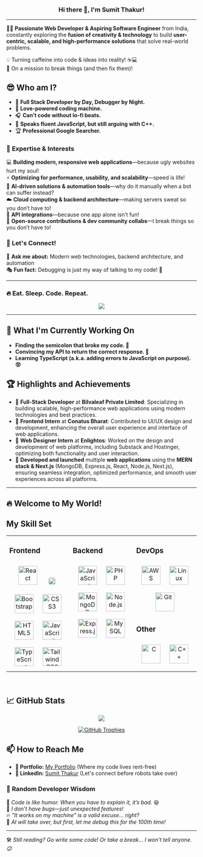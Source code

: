 ### <div align="center"> Hi there 👋, I'm Sumit Thakur! </div>  
---

👨‍💻 **Passionate Web Developer & Aspiring Software Engineer** from India, constantly exploring the **fusion of creativity & technology** to build **user-centric, scalable, and high-performance solutions** that solve real-world problems.  

💡 Turning caffeine into code & ideas into reality! ☕💻  
🚀 On a mission to break things (and then fix them)!
## 😎 Who am I?
- 🚀 **Full Stack Developer by Day, Debugger by Night.**
- 🍕 **Love-powered coding machine.**
- 🎧 **Can’t code without lo-fi beats.**
- 🐍 **Speaks fluent JavaScript, but still arguing with C++.**
- 🏆 **Professional Google Searcher.**

### 🚀 **Expertise & Interests**  
💻 **Building modern, responsive web applications**—because ugly websites hurt my soul!  
⚡ **Optimizing for performance, usability, and scalability**—speed is life!  
🤖 **AI-driven solutions & automation tools**—why do it manually when a bot can suffer instead?  
☁️ **Cloud computing & backend architecture**—making servers sweat so you don’t have to!  
🔗 **API integrations**—because one app alone isn’t fun!  
📢 **Open-source contributions & dev community collabs**—I break things so you don’t have to!  

### 💬 **Let's Connect!**  
🔹 **Ask me about:** Modern web technologies, backend architecture, and automation  
🎭 **Fun fact:** Debugging is just my way of talking to my code! 🤣  

---
### 🔥 Eat. Sleep. Code. Repeat.
<div align="center">
  <img src="https://quotes-github-readme.vercel.app/api?type=horizontal&theme=gruvbox" />
</div>


---

## 🔭 What I'm Currently Working On  
- **Finding the semicolon that broke my code. 🔎**
- **Convincing my API to return the correct response. 🤖**
- **Learning TypeScript (a.k.a. adding errors to JavaScript on purpose). 😵**

## 🏆 Highlights and Achievements  
- 🔹 **Full-Stack Developer** at **Bilvaleaf Private Limited**: Specializing in building scalable, high-performance web applications using modern technologies and best practices.  
- 🔹 **Frontend Intern** at **Conatus Bharat**: Contributed to UI/UX design and development, enhancing the overall user experience and interface of web applications.  
- 🔹 **Web Designer Intern** at **Enlightos**: Worked on the design and development of web platforms, including Substack and Hostinger, optimizing both functionality and user interaction.  
- 🔹 **Developed and launched** multiple **web applications** using the **MERN stack & Next.js** (MongoDB, Express.js, React, Node.js, Next.js), ensuring seamless integration, optimized performance, and smooth user experiences across all platforms.  

---  
## 🔥 Welcome to My World!


## My Skill Set  
<table><tr><td valign="top" width="33%">



### Frontend  
<div align="center">  
<a href="https://reactjs.org/" target="_blank"><img style="margin: 10px" src="https://profilinator.rishav.dev/skills-assets/react-original-wordmark.svg" alt="React" height="50" /></a>  
<a href="https://nextjs.org/" target="_blank"><img style="margin: 10px; background-color: white; border-radius: 10px; padding: 5px;" src="https://upload.wikimedia.org/wikipedia/commons/8/8e/Nextjs-logo.svg" alt="Next.js" height="20" /></a>
<a href="https://getbootstrap.com/docs/3.4/javascript/" target="_blank"><img style="margin: 10px" src="https://profilinator.rishav.dev/skills-assets/bootstrap-plain.svg" alt="Bootstrap" height="50" /></a>  
<a href="https://www.w3schools.com/css/" target="_blank"><img style="margin: 10px" src="https://profilinator.rishav.dev/skills-assets/css3-original-wordmark.svg" alt="CSS3" height="50" /></a>  
<a href="https://en.wikipedia.org/wiki/HTML5" target="_blank"><img style="margin: 10px" src="https://profilinator.rishav.dev/skills-assets/html5-original-wordmark.svg" alt="HTML5" height="50" /></a>  
<a href="https://www.javascript.com/" target="_blank"><img style="margin: 10px" src="https://profilinator.rishav.dev/skills-assets/javascript-original.svg" alt="JavaScript" height="50" /></a>  
<a href="https://www.typescriptlang.org/" target="_blank"><img style="margin: 10px" src="https://profilinator.rishav.dev/skills-assets/typescript-original.svg" alt="TypeScript" height="50" /></a>  
<a href="https://www.tailwindcss.com/" target="_blank"><img style="margin: 10px" src="https://profilinator.rishav.dev/skills-assets/tailwindcss.svg" alt="Tailwind CSS" height="50" /></a>  
</div>

</td><td valign="top" width="33%">



### Backend  
<div align="center">  
<a href="https://www.javascript.com/" target="_blank"><img style="margin: 10px" src="https://profilinator.rishav.dev/skills-assets/javascript-original.svg" alt="JavaScript" height="50" /></a>  
<a href="https://www.php.net/" target="_blank"><img style="margin: 10px" src="https://profilinator.rishav.dev/skills-assets/php-original.svg" alt="PHP" height="50" /></a>  
<a href="https://www.mongodb.com/" target="_blank"><img style="margin: 10px" src="https://profilinator.rishav.dev/skills-assets/mongodb-original-wordmark.svg" alt="MongoDB" height="50" /></a>  
<a href="https://nodejs.org/" target="_blank"><img style="margin: 10px" src="https://profilinator.rishav.dev/skills-assets/nodejs-original-wordmark.svg" alt="Node.js" height="50" /></a>   
<a href="https://expressjs.com/" target="_blank"><img style="margin: 10px" src="https://profilinator.rishav.dev/skills-assets/express-original-wordmark.svg" alt="Express.js" height="50" /></a>  
<a href="https://www.mysql.com/" target="_blank"><img style="margin: 10px" src="https://profilinator.rishav.dev/skills-assets/mysql-original-wordmark.svg" alt="MySQL" height="50" /></a>  
</div>

</td><td valign="top" width="33%">



### DevOps  
<div align="center">  
<a href="https://aws.amazon.com/" target="_blank"><img style="margin: 10px" src="https://profilinator.rishav.dev/skills-assets/amazonwebservices-original-wordmark.svg" alt="AWS" height="50" /></a>  
<a href="https://www.linux.org/" target="_blank"><img style="margin: 10px" src="https://profilinator.rishav.dev/skills-assets/linux-original.svg" alt="Linux" height="50" /></a>  
<a href="https://github.com/" target="_blank"><img style="margin: 10px" src="https://profilinator.rishav.dev/skills-assets/git-scm-icon.svg" alt="Git" height="50" /></a>  
</div>  



### Other  
<div align="center">  
<a href="https://www.cprogramming.com/" target="_blank"><img style="margin: 10px" src="https://profilinator.rishav.dev/skills-assets/c-original.svg" alt="C" height="50" /></a>  
<a href="https://www.cplusplus.com/" target="_blank"><img style="margin: 10px" src="https://profilinator.rishav.dev/skills-assets/cplusplus-original.svg" alt="C++" height="50" /></a>  
</div>

</td></tr></table>  

<br/>  

## 📈 GitHub Stats  
<div align="center"> 

  <!-- GitHub Profile Stats -->
  <p align="center">
    <a href="https://github.com/THAKURSUMIT1600">
      <img src="https://github-readme-stats.vercel.app/api?username=THAKURSUMIT1600&theme=gruvbox&hide_border=false&include_all_commits=true&count_private=true&cache_seconds=7200&v=1" />
    </a>
  </p>

  <!-- GitHub Trophies -->
  <p align="center">
    <a href="https://github.com/ryo-ma/github-profile-trophy">
      <img src="https://github-profile-trophy.vercel.app/?username=THAKURSUMIT1600&theme=gruvbox&margin-w=15&margin-h=15" alt="GitHub Trophies" />
    </a>
  </p>

  

</div>  

## 📫 How to Reach Me  
- **🚀 Portfolio:** [My Portfolio](https://portfoliosumit.vercel.app/) (Where my code lives rent-free)  
- **💼 LinkedIn:** [Sumit Thakur](https://www.linkedin.com/in/sumit-thakurr3/) (Let's connect before robots take over)  

### 🎉 **Random Developer Wisdom**  

🚀 *Code is like humor. When you have to explain it, it’s bad.* 😆  
🐛 *I don’t have bugs—just unexpected features!*  
🔥 *"It works on my machine" is a valid excuse... right?*  
🤖 *AI will take over, but first, let me debug this for the 100th time!*  

---

🛠️ *Still reading? Go write some code! Or take a break... I won't tell anyone. 😉*

